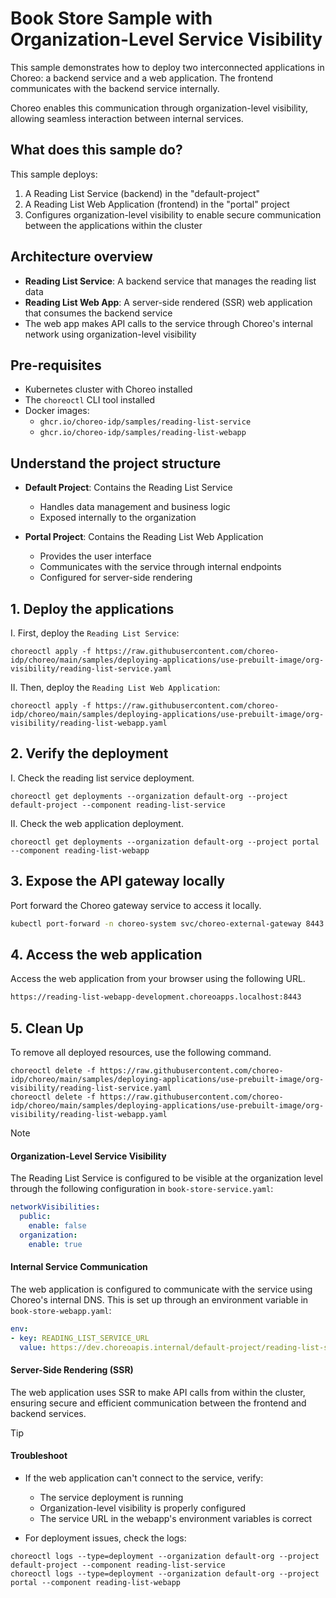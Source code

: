 # Book Store Sample with Organization-Level Service Visibility

This sample demonstrates how to deploy two interconnected applications in Choreo: a backend service and a web application. The frontend communicates with the backend service internally.

Choreo enables this communication through organization-level visibility, allowing seamless interaction between internal services.

## What does this sample do?

This sample deploys:

1. A Reading List Service (backend) in the "default-project"
2. A Reading List Web Application (frontend) in the "portal" project
3. Configures organization-level visibility to enable secure communication between the applications within the cluster

## Architecture overview

- **Reading List Service**: A backend service that manages the reading list data
- **Reading List Web App**: A server-side rendered (SSR) web application that consumes the backend service
- The web app makes API calls to the service through Choreo's internal network using organization-level visibility

## Pre-requisites

- Kubernetes cluster with Choreo installed
- The `choreoctl` CLI tool installed
- Docker images:
  - `ghcr.io/choreo-idp/samples/reading-list-service`
  - `ghcr.io/choreo-idp/samples/reading-list-webapp`

## Understand the project structure

- **Default Project**: Contains the Reading List Service
  - Handles data management and business logic
  - Exposed internally to the organization

- **Portal Project**: Contains the Reading List Web Application
  - Provides the user interface
  - Communicates with the service through internal endpoints
  - Configured for server-side rendering

## 1. Deploy the applications

I. First, deploy the `Reading List Service`:

```shell
choreoctl apply -f https://raw.githubusercontent.com/choreo-idp/choreo/main/samples/deploying-applications/use-prebuilt-image/org-visibility/reading-list-service.yaml
```

II. Then, deploy the `Reading List Web Application`:

```shell
choreoctl apply -f https://raw.githubusercontent.com/choreo-idp/choreo/main/samples/deploying-applications/use-prebuilt-image/org-visibility/reading-list-webapp.yaml
```

## 2. Verify the deployment

I. Check the reading list service deployment.

```shell
choreoctl get deployments --organization default-org --project default-project --component reading-list-service
```
II. Check the web application deployment.

```shell
choreoctl get deployments --organization default-org --project portal --component reading-list-webapp
```

## 3. Expose the API gateway locally

Port forward the Choreo gateway service to access it locally.

```bash
kubectl port-forward -n choreo-system svc/choreo-external-gateway 8443:443
```

## 4. Access the web application

Access the web application from your browser using the following URL.

```bash
https://reading-list-webapp-development.choreoapps.localhost:8443
```

## 5. Clean Up

To remove all deployed resources, use the following command.

```shell
choreoctl delete -f https://raw.githubusercontent.com/choreo-idp/choreo/main/samples/deploying-applications/use-prebuilt-image/org-visibility/reading-list-service.yaml
choreoctl delete -f https://raw.githubusercontent.com/choreo-idp/choreo/main/samples/deploying-applications/use-prebuilt-image/org-visibility/reading-list-webapp.yaml
```

> [!NOTE]
> #### Organization-Level Service Visibility
> 
> The Reading List Service is configured to be visible at the organization level through the following configuration in `book-store-service.yaml`:
> 
> ```yaml
> networkVisibilities:
>   public:
>     enable: false
>   organization:
>     enable: true
> ```
>
> #### Internal Service Communication
>
> The web application is configured to communicate with the service using Choreo's internal DNS. This is set up through an environment variable in `book-store-webapp.yaml`:
>
> ```yaml
> env:
> - key: READING_LIST_SERVICE_URL
>   value: https://dev.choreoapis.internal/default-project/reading-list-service/api/v1/reading-list
> ```
>
> #### Server-Side Rendering (SSR)
>
> The web application uses SSR to make API calls from within the cluster, ensuring secure and efficient communication between the frontend and backend services.

> [!TIP]
> #### Troubleshoot
>
> - If the web application can't connect to the service, verify:
>   - The service deployment is running
>   - Organization-level visibility is properly configured
>   - The service URL in the webapp's environment variables is correct
> 
> - For deployment issues, check the logs:
> 
> ```shell
> choreoctl logs --type=deployment --organization default-org --project default-project --component reading-list-service
> choreoctl logs --type=deployment --organization default-org --project portal --component reading-list-webapp
> ```
